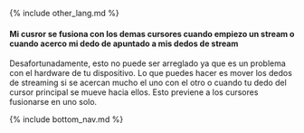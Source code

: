 {% include other_lang.md %}

#### Mi cusror se fusiona con los demas cursores cuando empiezo un stream o cuando acerco mi dedo de apuntado a mis dedos de stream

Desafortunadamente, esto no puede ser arreglado ya que es un problema con el hardware de tu dispositivo. Lo que puedes hacer es mover los dedos de streaming si se acercan mucho el uno con el otro o cuando tu dedo del cursor principal se mueve hacia ellos. Esto previene a los cursores fusionarse en uno solo.

<!-- Don't touch this part thank you -->
{% include bottom_nav.md %}